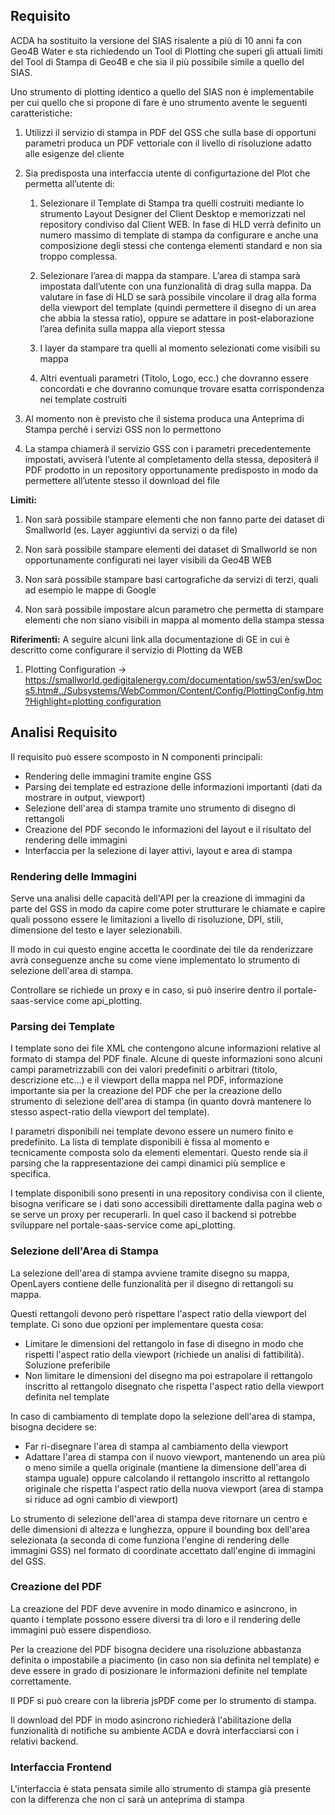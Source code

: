 ## Requisito
ACDA ha sostituito la versione del SIAS risalente a più di 10 anni fa con Geo4B Water e sta richiedendo un Tool di Plotting che superi gli attuali limiti del Tool di Stampa di Geo4B e che sia il più possibile simile a quello del SIAS.

Uno strumento di plotting identico a quello del SIAS non è implementabile per cui quello che si propone di fare è uno strumento avente le seguenti caratteristiche:

1. Utilizzi il servizio di stampa in PDF del GSS che sulla base di opportuni parametri produca un PDF vettoriale con il livello di risoluzione adatto alle esigenze del cliente
    
2. Sia predisposta una interfaccia utente di configurtazione del Plot che permetta all’utente di:
    
    1. Selezionare il Template di Stampa tra quelli costruiti mediante lo strumento Layout Designer del Client Desktop e memorizzati nel repository condiviso dal Client WEB. In fase di HLD verrà definito un numero massimo di template di stampa da configurare e anche una composizione degli stessi che contenga elementi standard e non sia troppo complessa.
        
    2. Selezionare l’area di mappa da stampare. L’area di stampa sarà impostata dall’utente con una funzionalità di drag sulla mappa. Da valutare in fase di HLD se sarà possibile vincolare il drag alla forma della viewport del template (quindi permettere il disegno di un area che abbia la stessa ratio), oppure se adattare in post-elaborazione l’area definita sulla mappa alla vieport stessa
        
    3. I layer da stampare tra quelli al momento selezionati come visibili su mappa
        
    4. Altri eventuali parametri (Titolo, Logo, ecc.) che dovranno essere concordati e che dovranno comunque trovare esatta corrispondenza nei template costruiti
        
3. Al momento non è previsto che il sistema produca una Anteprima di Stampa perché i servizi GSS non lo permettono
    
4. La stampa chiamerà il servizio GSS con i parametri precedentemente impostati, avviserà l’utente al completamento della stessa, depositerà il PDF prodotto in un repository opportunamente predisposto in modo da permettere all’utente stesso il download del file
    

**Limiti:**

1. Non sarà possibile stampare elementi che non fanno parte dei dataset di Smallworld (es. Layer aggiuntivi da servizi o da file)
    
2. Non sarà possibile stampare elementi dei dataset di Smallworld se non opportunamente configurati nei layer visibili da Geo4B WEB
    
3. Non sarà possibile stampare basi cartografiche da servizi di terzi, quali ad esempio le mappe di Google
    
4. Non sarà possibile impostare alcun parametro che permetta di stampare elementi che non siano visibili in mappa al momento della stampa stessa
    

**Riferimenti:** A seguire alcuni link alla documentazione di GE in cui è descritto come configurare il servizio di Plotting da WEB

1. Plotting Configuration → [https://smallworld.gedigitalenergy.com/documentation/sw53/en/swDocs5.htm#../Subsystems/WebCommon/Content/Config/PlottingConfig.htm?Highlight=plotting configuration](https://smallworld.gedigitalenergy.com/documentation/sw53/en/swDocs5.htm#../Subsystems/WebCommon/Content/Config/PlottingConfig.htm?Highlight=plotting%20configuration "https://smallworld.gedigitalenergy.com/documentation/sw53/en/swDocs5.htm#../Subsystems/WebCommon/Content/Config/PlottingConfig.htm?Highlight=plotting%20configuration")
## Analisi Requisito
Il requisito può essere scomposto in N componenti principali:
- Rendering delle immagini tramite engine GSS
- Parsing dei template ed estrazione delle informazioni importanti (dati da mostrare in output, viewport)
- Selezione dell'area di stampa tramite uno strumento di disegno di rettangoli
- Creazione del PDF secondo le informazioni del layout e il risultato del rendering delle immagini
- Interfaccia per la selezione di layer attivi, layout e area di stampa

### Rendering delle Immagini
Serve una analisi delle capacità dell'API per la creazione di immagini da parte del GSS in modo da capire come poter strutturare le chiamate e capire quali possono essere le limitazioni a livello di risoluzione, DPI, stili, dimensione del testo e layer selezionabili.

Il modo in cui questo engine accetta le coordinate dei tile da renderizzare avrà conseguenze anche su come viene implementato lo strumento di selezione dell'area di stampa.

Controllare se richiede un proxy e in caso, si può inserire dentro il portale-saas-service come api_plotting.

### Parsing dei Template
I template sono dei file XML che contengono alcune informazioni relative al formato di stampa del PDF finale. Alcune di queste informazioni sono alcuni campi parametrizzabili con dei valori predefiniti o arbitrari (titolo, descrizione etc...) e il viewport della mappa nel PDF, informazione importante sia per la creazione del PDF che per la creazione dello strumento di selezione dell'area di stampa (in quanto dovrà mantenere lo stesso aspect-ratio della viewport del template).

I parametri disponibili nei template devono essere un numero finito e predefinito. La lista di template disponibili è fissa al momento e tecnicamente composta solo da elementi elementari. Questo rende sia il parsing che la rappresentazione dei campi dinamici più semplice e specifica.

I template disponibili sono presenti in una repository condivisa con il cliente, bisogna verificare se i dati sono accessibili direttamente dalla pagina web o se serve un proxy per recuperarli. In quel caso il backend si potrebbe sviluppare nel portale-saas-service come api_plotting.

### Selezione dell'Area di Stampa
La selezione dell'area di stampa avviene tramite disegno su mappa, OpenLayers contiene delle funzionalità per il disegno di rettangoli su mappa.

Questi rettangoli devono però rispettare l'aspect ratio della viewport del template. Ci sono due opzioni per implementare questa cosa:
- Limitare le dimensioni del rettangolo in fase di disegno in modo che rispetti l'aspect ratio della viewport (richiede un analisi di fattibilità). Soluzione preferibile
- Non limitare le dimensioni del disegno ma poi estrapolare il rettangolo inscritto al rettangolo disegnato che rispetta l'aspect ratio della viewport definita nel template

In caso di cambiamento di template dopo la selezione dell'area di stampa, bisogna decidere se:
- Far ri-disegnare l'area di stampa al cambiamento della viewport
- Adattare l'area di stampa con il nuovo viewport, mantenendo un area più o meno simile a quella originale (mantiene la dimensione dell'area di stampa uguale) oppure calcolando il rettangolo inscritto al rettangolo originale che rispetta l'aspect ratio della nuova viewport (area di stampa si riduce ad ogni cambio di viewport)

Lo strumento di selezione dell'area di stampa deve ritornare un centro e delle dimensioni di altezza e lunghezza, oppure il bounding box dell'area selezionata (a seconda di come funziona l'engine di rendering delle immagini GSS) nel formato di coordinate accettato dall'engine di immagini del GSS.

### Creazione del PDF
La creazione del PDF deve avvenire in modo dinamico e asincrono, in quanto i template possono essere diversi tra di loro e il rendering delle immagini può essere dispendioso.

Per la creazione del PDF bisogna decidere una risoluzione abbastanza definita o impostabile a piacimento (in caso non sia definita nel template) e deve essere in grado di posizionare le informazioni definite nel template correttamente.

Il PDF si può creare con la libreria jsPDF come per lo strumento di stampa.

Il download del PDF in modo asincrono richiederà l'abilitazione della funzionalità di notifiche su ambiente ACDA e dovrà interfacciarsi con i relativi backend.

### Interfaccia Frontend
L'interfaccia è stata pensata simile allo strumento di stampa già presente con la differenza che non ci sarà un anteprima di stampa
